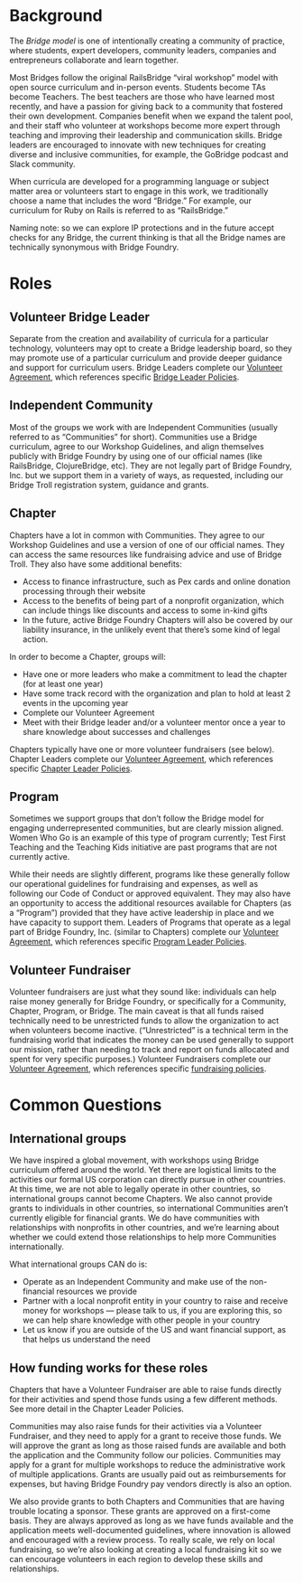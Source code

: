 # Background
The *Bridge model* is one of intentionally creating a community of practice, where students, expert developers, community leaders, companies and entrepreneurs collaborate and learn together.

Most Bridges follow the original RailsBridge “viral workshop” model with open source curriculum and in-person events. Students become TAs become Teachers. The best teachers are those who have learned most recently, and have a passion for giving back to a community that fostered their own development. Companies benefit when we expand the talent pool, and their staff who volunteer at workshops become more expert through teaching and improving their leadership and communication skills.  Bridge leaders are encouraged to innovate with new techniques for creating diverse and inclusive communities, for example, the GoBridge podcast and Slack community.

When curricula are developed for a programming language or subject matter area or volunteers start to engage in this work, we traditionally choose a name that includes the word “Bridge.” For example, our curriculum for Ruby on Rails is referred to as “RailsBridge.”  

Naming note: so we can explore IP protections and in the future accept checks for any Bridge, the current thinking is that all the Bridge names are technically synonymous with Bridge Foundry.

# Roles
## Volunteer Bridge Leader
Separate from the creation and availability of curricula for a particular technology, volunteers may opt to create a Bridge leadership board, so they may promote use of a particular curriculum and provide deeper guidance and support for curriculum users. Bridge Leaders complete our [Volunteer Agreement](https://rebrand.ly/bridge-foundry-volunteer-agreement), which references specific [Bridge Leader Policies](https://rebrand.ly/operational-bridges-policies).

## Independent Community
Most of the groups we work with are Independent Communities (usually referred to as “Communities” for short). Communities use a Bridge curriculum, agree to our Workshop Guidelines, and align themselves publicly with Bridge Foundry by using one of our official names (like RailsBridge, ClojureBridge, etc).  They are not legally part of Bridge Foundry, Inc. but we support them in a variety of ways, as requested, including our Bridge Troll registration system, guidance and grants.

## Chapter
Chapters have a lot in common with Communities. They agree to our Workshop Guidelines and use a version of one of our official names. They can access the same resources like fundraising advice and use of Bridge Troll. They also have some additional benefits:
* Access to finance infrastructure, such as Pex cards and online donation processing through their website
* Access to the benefits of being part of a nonprofit organization, which can include things like discounts and access to some in-kind gifts
* In the future, active Bridge Foundry Chapters will also be covered by our liability insurance, in the unlikely event that there’s some kind of legal action.

In order to become a Chapter, groups will:
* Have one or more leaders who make a commitment to lead the chapter (for at least one year)
* Have some track record with the organization and plan to hold at least 2 events in the upcoming year
* Complete our Volunteer Agreement
* Meet with their Bridge leader and/or a volunteer mentor once a year to share knowledge about successes and challenges

Chapters typically have one or more volunteer fundraisers (see below). Chapter Leaders complete our [Volunteer Agreement](https://rebrand.ly/bridge-foundry-volunteer-agreement), which references specific [Chapter Leader Policies](https://rebrand.ly/bridge-foundry-chapter-policies).

## Program

Sometimes we support groups that don’t follow the Bridge model for engaging underrepresented communities, but are clearly mission aligned. Women Who Go is an example of this type of program currently; Test First Teaching and the Teaching Kids initiative are past programs that are not currently active.  

While their needs are slightly different, programs like these generally follow our operational guidelines for fundraising and expenses, as well as following our Code of Conduct or approved equivalent. They may also have an opportunity to access the additional resources available for Chapters (as a “Program”) provided that they have active leadership in place and we have capacity to support them. Leaders of Programs that operate as a legal part of Bridge Foundry, Inc. (similar to Chapters) complete our [Volunteer Agreement](https://rebrand.ly/bridge-foundry-volunteer-agreement), which references specific [Program Leader Policies](https://rebrand.ly/bridge-foundry-program-policies).

## Volunteer Fundraiser 

Volunteer fundraisers are just what they sound like: individuals can help raise money generally for Bridge Foundry, or specifically for a Community, Chapter, Program, or Bridge. The main caveat is that all funds raised technically need to be unrestricted funds to allow the organization to act when volunteers become inactive. (“Unrestricted” is a technical term in the fundraising world that indicates the money can be used generally to support our mission, rather than needing to track and report on funds allocated and spent for very specific purposes.) Volunteer Fundraisers complete our [Volunteer Agreement](https://rebrand.ly/bridge-foundry-volunteer-agreement), which references specific [fundraising policies](https://rebrand.ly/volunteer-fundraiser-policies).

# Common Questions

## International groups
We have inspired a global movement, with workshops using Bridge curriculum offered around the world. Yet there are logistical limits to the activities our formal US corporation can directly pursue in other countries. At this time, we are not able to legally operate in other countries, so international groups cannot become Chapters. We also cannot provide grants to individuals in other countries, so international Communities aren’t currently eligible for financial grants. We do have communities with relationships with nonprofits in other countries, and we’re learning about whether we could extend those relationships to help more Communities internationally. 

What international groups CAN do is:
* Operate as an Independent Community and make use of the non-financial resources we provide
* Partner with a local nonprofit entity in your country to raise and receive money for workshops — please talk to us, if you are exploring this, so we can help share knowledge with other people in your country
* Let us know if you are outside of the US and want financial support, as that helps us understand the need

## How funding works for these roles

Chapters that have a Volunteer Fundraiser are able to raise funds directly for their activities and spend those funds using a few different methods. See more detail in the Chapter Leader Policies.

Communities may also raise funds for their activities via a Volunteer Fundraiser, and they need to apply for a grant to receive those funds. We will approve the grant as long as those raised funds are available and both the application and the Community follow our policies. Communities may apply for a grant for multiple workshops to reduce the administrative work of multiple applications. Grants are usually paid out as reimbursements for expenses, but having Bridge Foundry pay vendors directly is also an option.

We also provide grants to both Chapters and Communities that are having trouble locating a sponsor. These grants are approved on a first-come basis. They are always approved as long as we have funds available and the application meets well-documented guidelines, where innovation is allowed and encouraged with a review process. To really scale, we rely on local fundraising, so we’re also looking at creating a local fundraising kit so we can encourage volunteers in each region to develop these skills and relationships.
